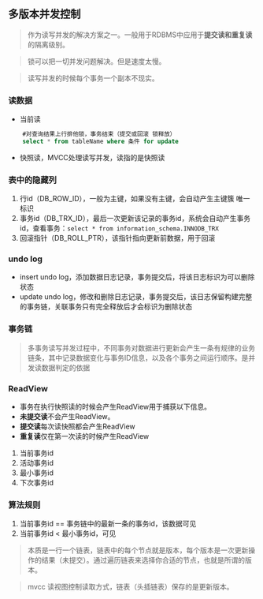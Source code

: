 ## 多版本并发控制
> 作为读写并发的解决方案之一。一般用于RDBMS中应用于**提交读和重复读**的隔离级别。

> 锁可以把一切并发问题解决。但是速度太慢。

> 读写并发的时候每个事务一个副本不现实。

### 读数据
- 当前读
  
```sql
    #对查询结果上行排他锁，事务结束（提交或回滚 锁释放）
    select * from tableName where 条件 for update
```
- 快照读，MVCC处理读写并发，读指的是快照读

### 表中的隐藏列
1. 行id（DB_ROW_ID），一般为主键，如果没有主键，会自动产生主键簇 唯一标识
2. 事务id（DB_TRX_ID），最后一次更新该记录的事务id，系统会自动产生事务id，查看事务：``select * from information_schema.INNODB_TRX``
3. 回滚指针（DB_ROLL_PTR），该指针指向更新前数据，用于回滚

### undo log
- insert undo log，添加数据日志记录，事务提交后，将该日志标识为可以删除状态
- update undo log，修改和删除日志记录，事务提交后，该日志保留构建完整的事务链，关联事务只有完全释放后才会标识为删除状态

### 事务链
> 多事务读写并发过程中，不同事务对数据进行更新会产生一条有规律的业务链条，其中记录数据变化与事务ID信息，以及各个事务之间运行顺序。是并发读数据判定的依据

### ReadView
- 事务在执行快照读的时候会产生ReadView用于捕获以下信息。
- **未提交读**不会产生ReadView。
- **提交读**每次读快照都会产生ReadView
- **重复读**仅在第一次读的时候产生ReadView
1. 当前事务id
2. 活动事务id
3. 最小事务id
4. 下次事务id
  
### 算法规则
1. 当前事务id == 事务链中的最新一条的事务id，该数据可见
2. 当前事务id < 最小事务id，可见

> 本质是一行一个链表，链表中的每个节点就是版本，每个版本是一次更新操作的结果（未提交）。通过遍历链表来选择你合适的节点，也就是所谓的版本。

> mvcc 读视图控制读取方式，链表（头插链表）保存的是更新版本。